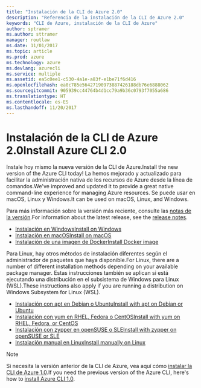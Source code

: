 ```yaml
---
title: "Instalación de la CLI de Azure 2.0"
description: "Referencia de la instalación de la CLI de Azure 2.0"
keywords: "CLI de Azure, instalación de la CLI de Azure"
author: sptramer
ms.author: sttramer
manager: routlaw
ms.date: 11/01/2017
ms.topic: article
ms.prod: azure
ms.technology: azure
ms.devlang: azurecli
ms.service: multiple
ms.assetid: ea5c0ee1-c530-4a1e-a83f-e1be71f6d416
ms.openlocfilehash: ea0c785e56427190973887426188db76e6888062
ms.sourcegitcommit: 905939cc44764b4d1cc79a9b36c0793f7055a686
ms.translationtype: HT
ms.contentlocale: es-ES
ms.lasthandoff: 11/20/2017
---
```

# <a name="install-azure-cli-20"></a><span data-ttu-id="a257e-104">Instalación de la CLI de Azure 2.0</span><span class="sxs-lookup"><span data-stu-id="a257e-104">Install Azure CLI 2.0</span></span>

<span data-ttu-id="a257e-105">Instale hoy mismo la nueva versión de la CLI de Azure.</span><span class="sxs-lookup"><span data-stu-id="a257e-105">Install the new version of the Azure CLI today!</span></span>
<span data-ttu-id="a257e-106">La hemos mejorado y actualizado para facilitar la administración nativa de los recursos de Azure desde la línea de comandos.</span><span class="sxs-lookup"><span data-stu-id="a257e-106">We've improved and updated it to provide a great native command-line experience for managing Azure resources.</span></span>
<span data-ttu-id="a257e-107">Se puede usar en macOS, Linux y Windows.</span><span class="sxs-lookup"><span data-stu-id="a257e-107">It can be used on macOS, Linux, and Windows.</span></span>

<span data-ttu-id="a257e-108">Para más información sobre la versión más reciente, consulte las [notas de la versión](release-notes-azure-cli.md).</span><span class="sxs-lookup"><span data-stu-id="a257e-108">For information about the latest release, see the [release notes](release-notes-azure-cli.md).</span></span>

* [<span data-ttu-id="a257e-109">Instalación en Windows</span><span class="sxs-lookup"><span data-stu-id="a257e-109">Install on Windows</span></span>](install-azure-cli-windows.md)
* [<span data-ttu-id="a257e-110">Instalación en macOS</span><span class="sxs-lookup"><span data-stu-id="a257e-110">Install on macOS</span></span>](install-azure-cli-macos.md)
* [<span data-ttu-id="a257e-111">Instalación de una imagen de Docker</span><span class="sxs-lookup"><span data-stu-id="a257e-111">Install Docker image</span></span>](install-azure-cli-docker.md)

<span data-ttu-id="a257e-112">Para Linux, hay otros métodos de instalación diferentes según el administrador de paquetes que haya disponible.</span><span class="sxs-lookup"><span data-stu-id="a257e-112">For Linux, there are a number of different installation methods depending on your available package manager.</span></span> <span data-ttu-id="a257e-113">Estas instrucciones también se aplican si está ejecutando una distribución en el subsistema de Windows para Linux (WSL).</span><span class="sxs-lookup"><span data-stu-id="a257e-113">These instructions also apply if you are running a distribution on Windows Subsystem for Linux (WSL).</span></span>

* [<span data-ttu-id="a257e-114">Instalación con apt en Debian o Ubuntu</span><span class="sxs-lookup"><span data-stu-id="a257e-114">Install with apt on Debian or Ubuntu</span></span>](install-azure-cli-apt.md)
* [<span data-ttu-id="a257e-115">Instalación con yum en RHEL, Fedora o CentOS</span><span class="sxs-lookup"><span data-stu-id="a257e-115">Install with yum on RHEL, Fedora, or CentOS </span></span>](install-azure-cli-yum.md)
* [<span data-ttu-id="a257e-116">Instalación con zypper en openSUSE o SLE</span><span class="sxs-lookup"><span data-stu-id="a257e-116">Install with zypper on openSUSE or SLE </span></span>](install-azure-cli-zypper.md)
* [<span data-ttu-id="a257e-117">Instalación manual en Linux</span><span class="sxs-lookup"><span data-stu-id="a257e-117">Install manually on Linux</span></span>](install-azure-cli-linux.md)

> [!NOTE]
> <span data-ttu-id="a257e-118">Si necesita la versión anterior de la CLI de Azure, vea aquí cómo [instalar la CLI de Azure 1.0](/azure/cli-install-nodejs).</span><span class="sxs-lookup"><span data-stu-id="a257e-118">If you need the previous version of the Azure CLI, here's how to [install Azure CLI 1.0](/azure/cli-install-nodejs).</span></span>

